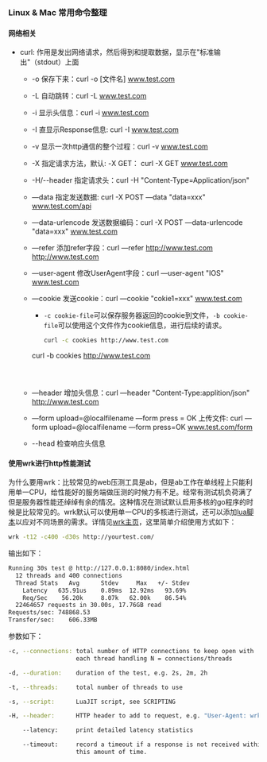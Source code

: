 ### Linux & Mac 常用命令整理



#### 网络相关

* curl: 作用是发出网络请求，然后得到和提取数据，显示在"标准输出"（stdout）上面

  * -o 保存下来：curl -o [文件名] www.test.com

  * -L 自动跳转：curl -L www.test.com

  * -i 显示头信息：curl -i www.test.com

  * -I 直显示Response信息: curl -I www.test.com

  * -v 显示一次http通信的整个过程：curl -v www.test.com

  * -X 指定请求方法，默认: -X GET： curl -X GET www.test.com

  * -H/--header 指定请求头：curl -H "Content-Type=Application/json"

  * —data 指定发送数据: curl -X POST —data "data=xxx" www.test.com/api

  * —data-urlencode 发送数据编码：curl -X POST —data-urlencode "data=xxx" www.test.com

  * —refer 添加refer字段：curl —refer http://www.test.com http://www.test.com

  * —user-agent 修改UserAgent字段：curl —user-agent "IOS" www.test.com

  * —cookie 发送cookie：curl —cookie "cokie1=xxx" www.test.com

    * `-c cookie-file`可以保存服务器返回的cookie到文件，`-b cookie-file`可以使用这个文件作为cookie信息，进行后续的请求。
  
      ~~~bash
      curl -c cookies http://www.test.com
    curl -b cookies http://www.test.com
      ~~~

      

  * —header 增加头信息：curl —header "Content-Type:applition/json" http://www.test.com
  
  * —form upload=@localfilename —form press = OK 上传文件: curl —form upload=@localfilename —form press=OK www.test.com/form
  
  * --head 检查响应头信息






#### 使用wrk进行http性能测试

为什么要用wrk：比较常见的web压测工具是ab，但是ab工作在单线程上只能利用单一CPU，给性能好的服务端做压测的时候力有不足。经常有测试机负荷满了但是服务器性能还绰绰有余的情况。这种情况在测试默认启用多核的go程序的时候是比较常见的。wrk默认可以使用单一CPU的多核进行测试，还可以添加[lua脚本](https://github.com/wg/wrk/tree/master/scripts)以应对不同场景的需求。详情见[wrk主页](https://github.com/wg/wrk)，这里简单介绍使用方式如下：

```bash
wrk -t12 -c400 -d30s http://yourtest.com/
```

输出如下：

```bash
Running 30s test @ http://127.0.0.1:8080/index.html
  12 threads and 400 connections
  Thread Stats   Avg      Stdev     Max   +/- Stdev
    Latency   635.91us    0.89ms  12.92ms   93.69%
    Req/Sec    56.20k     8.07k   62.00k    86.54%
  22464657 requests in 30.00s, 17.76GB read
Requests/sec: 748868.53
Transfer/sec:    606.33MB
```

参数如下：

```bash
-c, --connections: total number of HTTP connections to keep open with
                   each thread handling N = connections/threads

-d, --duration:    duration of the test, e.g. 2s, 2m, 2h

-t, --threads:     total number of threads to use

-s, --script:      LuaJIT script, see SCRIPTING

-H, --header:      HTTP header to add to request, e.g. "User-Agent: wrk"

    --latency:     print detailed latency statistics

    --timeout:     record a timeout if a response is not received within
                   this amount of time.
```





